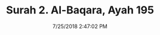 ---
title       : "Surah 2. Al-Baqara, Ayah 195"
date        : 7/25/2018 2:47:02 PM
draft       : false
type        : "quran"
layout      : "compare"
BookCode    : "CMP"
SurahNumber : "2"
AyahNumber  : "195"
TotalAyah   : "286"
---